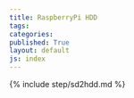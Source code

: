 ```yaml
---
title: RaspberryPi HDD
tags: 
categories: 
published: True
layout: default
js: index
---
```


{% include step/sd2hdd.md %}
